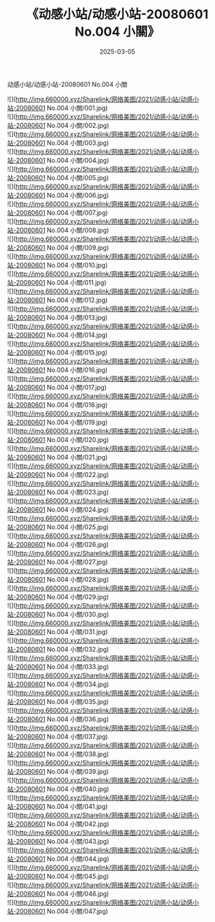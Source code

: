 ﻿---
layout: post
title:  《动感小站/动感小站-20080601 No.004 小關》
date:   2025-03-05
img: http://img.660000.xyz/Sharelink/网络美图/2021/动感小站/动感小站-20080601 No.004 小關/000.jpg
categories: [美女, 清纯, 唯美]
---

动感小站/动感小站-20080601 No.004 小關

 ![](http://img.660000.xyz/Sharelink/网络美图/2021/动感小站/动感小站-20080601 No.004 小關/001.jpg) <br>![](http://img.660000.xyz/Sharelink/网络美图/2021/动感小站/动感小站-20080601 No.004 小關/002.jpg) <br>![](http://img.660000.xyz/Sharelink/网络美图/2021/动感小站/动感小站-20080601 No.004 小關/003.jpg) <br>![](http://img.660000.xyz/Sharelink/网络美图/2021/动感小站/动感小站-20080601 No.004 小關/004.jpg) <br>![](http://img.660000.xyz/Sharelink/网络美图/2021/动感小站/动感小站-20080601 No.004 小關/005.jpg) <br>![](http://img.660000.xyz/Sharelink/网络美图/2021/动感小站/动感小站-20080601 No.004 小關/006.jpg) <br>![](http://img.660000.xyz/Sharelink/网络美图/2021/动感小站/动感小站-20080601 No.004 小關/007.jpg) <br>![](http://img.660000.xyz/Sharelink/网络美图/2021/动感小站/动感小站-20080601 No.004 小關/008.jpg) <br>![](http://img.660000.xyz/Sharelink/网络美图/2021/动感小站/动感小站-20080601 No.004 小關/009.jpg) <br>![](http://img.660000.xyz/Sharelink/网络美图/2021/动感小站/动感小站-20080601 No.004 小關/010.jpg) <br>![](http://img.660000.xyz/Sharelink/网络美图/2021/动感小站/动感小站-20080601 No.004 小關/011.jpg) <br>![](http://img.660000.xyz/Sharelink/网络美图/2021/动感小站/动感小站-20080601 No.004 小關/012.jpg) <br>![](http://img.660000.xyz/Sharelink/网络美图/2021/动感小站/动感小站-20080601 No.004 小關/013.jpg) <br>![](http://img.660000.xyz/Sharelink/网络美图/2021/动感小站/动感小站-20080601 No.004 小關/014.jpg) <br>![](http://img.660000.xyz/Sharelink/网络美图/2021/动感小站/动感小站-20080601 No.004 小關/015.jpg) <br>![](http://img.660000.xyz/Sharelink/网络美图/2021/动感小站/动感小站-20080601 No.004 小關/016.jpg) <br>![](http://img.660000.xyz/Sharelink/网络美图/2021/动感小站/动感小站-20080601 No.004 小關/017.jpg) <br>![](http://img.660000.xyz/Sharelink/网络美图/2021/动感小站/动感小站-20080601 No.004 小關/018.jpg) <br>![](http://img.660000.xyz/Sharelink/网络美图/2021/动感小站/动感小站-20080601 No.004 小關/019.jpg) <br>![](http://img.660000.xyz/Sharelink/网络美图/2021/动感小站/动感小站-20080601 No.004 小關/020.jpg) <br>![](http://img.660000.xyz/Sharelink/网络美图/2021/动感小站/动感小站-20080601 No.004 小關/021.jpg) <br>![](http://img.660000.xyz/Sharelink/网络美图/2021/动感小站/动感小站-20080601 No.004 小關/022.jpg) <br>![](http://img.660000.xyz/Sharelink/网络美图/2021/动感小站/动感小站-20080601 No.004 小關/023.jpg) <br>![](http://img.660000.xyz/Sharelink/网络美图/2021/动感小站/动感小站-20080601 No.004 小關/024.jpg) <br>![](http://img.660000.xyz/Sharelink/网络美图/2021/动感小站/动感小站-20080601 No.004 小關/025.jpg) <br>![](http://img.660000.xyz/Sharelink/网络美图/2021/动感小站/动感小站-20080601 No.004 小關/026.jpg) <br>![](http://img.660000.xyz/Sharelink/网络美图/2021/动感小站/动感小站-20080601 No.004 小關/027.jpg) <br>![](http://img.660000.xyz/Sharelink/网络美图/2021/动感小站/动感小站-20080601 No.004 小關/028.jpg) <br>![](http://img.660000.xyz/Sharelink/网络美图/2021/动感小站/动感小站-20080601 No.004 小關/029.jpg) <br>![](http://img.660000.xyz/Sharelink/网络美图/2021/动感小站/动感小站-20080601 No.004 小關/030.jpg) <br>![](http://img.660000.xyz/Sharelink/网络美图/2021/动感小站/动感小站-20080601 No.004 小關/031.jpg) <br>![](http://img.660000.xyz/Sharelink/网络美图/2021/动感小站/动感小站-20080601 No.004 小關/032.jpg) <br>![](http://img.660000.xyz/Sharelink/网络美图/2021/动感小站/动感小站-20080601 No.004 小關/033.jpg) <br>![](http://img.660000.xyz/Sharelink/网络美图/2021/动感小站/动感小站-20080601 No.004 小關/034.jpg) <br>![](http://img.660000.xyz/Sharelink/网络美图/2021/动感小站/动感小站-20080601 No.004 小關/035.jpg) <br>![](http://img.660000.xyz/Sharelink/网络美图/2021/动感小站/动感小站-20080601 No.004 小關/036.jpg) <br>![](http://img.660000.xyz/Sharelink/网络美图/2021/动感小站/动感小站-20080601 No.004 小關/037.jpg) <br>![](http://img.660000.xyz/Sharelink/网络美图/2021/动感小站/动感小站-20080601 No.004 小關/038.jpg) <br>![](http://img.660000.xyz/Sharelink/网络美图/2021/动感小站/动感小站-20080601 No.004 小關/039.jpg) <br>![](http://img.660000.xyz/Sharelink/网络美图/2021/动感小站/动感小站-20080601 No.004 小關/040.jpg) <br>![](http://img.660000.xyz/Sharelink/网络美图/2021/动感小站/动感小站-20080601 No.004 小關/041.jpg) <br>![](http://img.660000.xyz/Sharelink/网络美图/2021/动感小站/动感小站-20080601 No.004 小關/042.jpg) <br>![](http://img.660000.xyz/Sharelink/网络美图/2021/动感小站/动感小站-20080601 No.004 小關/043.jpg) <br>![](http://img.660000.xyz/Sharelink/网络美图/2021/动感小站/动感小站-20080601 No.004 小關/044.jpg) <br>![](http://img.660000.xyz/Sharelink/网络美图/2021/动感小站/动感小站-20080601 No.004 小關/045.jpg) <br>![](http://img.660000.xyz/Sharelink/网络美图/2021/动感小站/动感小站-20080601 No.004 小關/046.jpg) <br>![](http://img.660000.xyz/Sharelink/网络美图/2021/动感小站/动感小站-20080601 No.004 小關/047.jpg) <br>